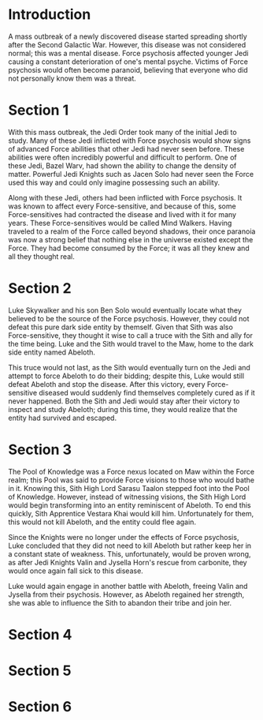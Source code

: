 # Introduction

A mass outbreak of a newly discovered disease started spreading shortly after the Second Galactic War.
However, this disease was not considered normal; this was a mental disease.
Force psychosis affected younger Jedi causing a constant deterioration of one's mental psyche.
Victims of Force psychosis would often become paranoid, believing that everyone who did not personally know them was a threat.

# Section 1

With this mass outbreak, the Jedi Order took many of the initial Jedi to study.
Many of these Jedi inflicted with Force psychosis would show signs of advanced Force abilities that other Jedi had never seen before.
These abilities were often incredibly powerful and difficult to perform.
One of these Jedi, Bazel Warv, had shown the ability to change the density of matter.
Powerful Jedi Knights such as Jacen Solo had never seen the Force used this way and could only imagine possessing such an ability.

Along with these Jedi, others had been inflicted with Force psychosis.
It was known to affect every Force-sensitive, and because of this, some Force-sensitives had contracted the disease and lived with it for many years.
These Force-sensitives would be called Mind Walkers.
Having traveled to a realm of the Force called beyond shadows, their once paranoia was now a strong belief that nothing else in the universe existed except the Force.
They had become consumed by the Force; it was all they knew and all they thought real.

# Section 2

Luke Skywalker and his son Ben Solo would eventually locate what they believed to be the source of the Force psychosis.
However, they could not defeat this pure dark side entity by themself.
Given that Sith was also Force-sensitive, they thought it wise to call a truce with the Sith and ally for the time being.
Luke and the Sith would travel to the Maw, home to the dark side entity named Abeloth.

This truce would not last, as the Sith would eventually turn on the Jedi and attempt to force Abeloth to do their bidding; despite this, Luke would still defeat Abeloth and stop the disease.
After this victory, every Force-sensitive diseased would suddenly find themselves completely cured as if it never happened.
Both the Sith and Jedi would stay after their victory to inspect and study Abeloth; during this time, they would realize that the entity had survived and escaped.

# Section 3

The Pool of Knowledge was a Force nexus located on Maw within the Force realm; this Pool was said to provide Force visions to those who would bathe in it.
Knowing this, Sith High Lord Sarasu Taalon stepped foot into the Pool of Knowledge.
However, instead of witnessing visions, the Sith High Lord would begin transforming into an entity reminiscent of Abeloth.
To end this quickly, Sith Apprentice Vestara Khai would kill him.
Unfortunately for them, this would not kill Abeloth, and the entity could flee again.

Since the Knights were no longer under the effects of Force psychosis, Luke concluded that they did not need to kill Abeloth but rather keep her in a constant state of weakness.
This, unfortunately, would be proven wrong, as after Jedi Knights Valin and Jysella Horn's rescue from carbonite, they would once again fall sick to this disease.

Luke would again engage in another battle with Abeloth, freeing Valin and Jysella from their psychosis.
However, as Abeloth regained her strength, she was able to influence the Sith to abandon their tribe and join her.

# Section 4

# Section 5

# Section 6
